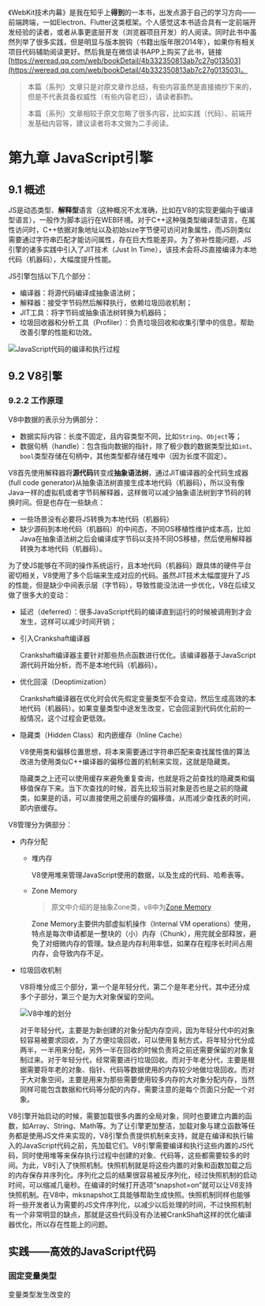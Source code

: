 《WebKit技术内幕》是我在知乎上**得到**的一本书，出发点源于自己的学习方向——前端跨端，一如Electron、Flutter这类框架。个人感觉这本书适合具有一定前端开发经验的读者，或者从事更底层开发（浏览器项目开发）的人阅读。同时此书中虽然列举了很多实践，但是明显与版本脱钩（书籍出版年限2014年），如果你有相关项目代码辅助阅读更好。然后我是在微信读书APP上购买了此书，链接[https://weread.qq.com/web/bookDetail/4b332350813ab7c27g013503](https://weread.qq.com/web/bookDetail/4b332350813ab7c27g013503)。

> 本篇（系列）文章只是对原文章作总结，有些内容虽然是直接摘抄下来的，但是不代表具备权威性（有些内容老旧），请读者斟酌。
>
> 本篇（系列）文章相较于原文忽略了很多内容，比如实践（代码）、前端开发基础内容等，建议读者将本文做为二手阅读。

# 第九章 JavaScript引擎

## 9.1 概述

JS是动态类型、**解释型**语言（这种概况不太准确，比如在V8的实现更偏向于编译型语言），一般作为脚本运行在WEB环境。对于C++这种强类型编译型语言，在属性访问时，C++依据对象地址以及初始size字节便可访问对象属性，而JS则类似需要通过字符串匹配才能访问属性，存在巨大性能差异。为了弥补性能问题，JS引擎的诸多实践中引入了JIT技术（Just In Time），该技术会将JS直接编译为本地代码（机器码），大幅度提升性能。

JS引擎包括以下几个部分：

- 编译器：将源代码编译成抽象语法树；
- 解释器：接受字节码然后解释执行，依赖垃圾回收机制；
- JIT工具：将字节码或抽象语法树转换为机器码；
- 垃圾回收器和分析工具（Profiler）：负责垃圾回收和收集引擎中的信息，帮助改善引擎的性能和功效。

<img src="https://res.weread.qq.com/wrepub/CB_3300055433_255_1.jpg" alt="JavaScript代码的编译和执行过程" />

## 9.2 V8引擎

### 9.2.2 工作原理

V8中数据的表示分为俩部分：

- 数据实际内容：长度不固定，且内容类型不同，比如`String`、`Object`等；
- 数据句柄（handle）：包含指向数据的指针，除了极少数的数据类型比如`int`、`bool`类型存储在句柄中，其他类型都存储在堆中（因为长度不固定）。

V8首先使用解释器将**源代码**转变成**抽象语法树**，通过JIT编译器的全代码生成器(full code generator)从抽象语法树直接生成本地代码（机器码），所以没有像Java一样的虚拟机或者字节码解释器，这样做可以减少抽象语法树到字节码的转换时间。但是也存在一些缺点：

- 一些场景没有必要将JS转换为本地代码（机器码）
- 缺少源码到本地代码（机器码）的中间态，不同OS移植性维护成本高，比如Java在抽象语法树之后会编译成字节码以支持不同OS移植，然后使用解释器转换为本地代码（机器码）。

为了使JS能够在不同的操作系统运行，且本地代码（机器码）跟具体的硬件平台密切相关，V8使用了多个后端来生成对应的代码。虽然JIT技术太幅度提升了JS的性能，但是缺少中间表示层（字节码），导致性能没法进一步优化，V8在后续又做了很多大的变动：

- 延迟（deferred）：很多JavaScript代码的编译直到运行的时候被调用到才会发生，这样可以减少时间开销；
- 引入Crankshaft编译器

    Crankshaft编译器主要针对那些热点函数进行优化。该编译器基于JavaScript源代码开始分析，而不是本地代码（机器码）。

- 优化回滚（Deoptimization）

    Crankshaft编译器在优化时会优先假定变量类型不会变动，然后生成高效的本地代码（机器码）。如果变量类型中途发生改变，它会回滚到代码优化前的一般情况，这个过程会更低效。

- 隐藏类（Hidden Class）和内嵌缓存（Inline Cache）

    V8使用类和偏移位置思想，将本来需要通过字符串匹配来查找属性值的算法改进为使用类似C++编译器的偏移位置的机制来实现，这就是隐藏类。
    
    隐藏类之上还可以使用缓存来避免重复查询，也就是将之前查找的隐藏类和偏移值保存下来。当下次查找的时候，首先比较当前对象是否也是之前的隐藏类，如果是的话，可以直接使用之前缓存的偏移值，从而减少查找表的时间，即内嵌缓存。

V8管理分为俩部分：

- 内存分配
    - 堆内存

        V8使用堆来管理JavaScript使用的数据，以及生成的代码、哈希表等。

    - Zone Memory

        > 原文中介绍的是抽象Zone类，v8中为[Zone Memory](https://v8.dev/blog/optimizing-v8-memory#zone-memory-reduction)

        Zone Memory主要供内部虚拟机操作（Internal VM operations）使用，特点是每次申请都是一整块的（小）内存（Chunk），用完就全部释放，避免了对细微内存的管理。缺点是内存利用率低，如果存在程序长时间占用内存，会导致内存不足。

- 垃圾回收机制

    V8将堆分成三个部分，第一个是年轻分代，第二个是年老分代，其中还分成多个子部分，第三个是为大对象保留的空间。

    <img src="https://res.weread.qq.com/wrepub/CB_3300055433_272_1.jpg" alt="V8中堆的划分" />

    对于年轻分代，主要是为新创建的对象分配内存空间，因为年轻分代中的对象较容易被要求回收，为了方便垃圾回收，可以使用复制方式，将年轻分代分成两半，一半用来分配，另外一半在回收的时候负责将之前还需要保留的对象复制过来。对于年轻分代，经常需要进行垃圾回收。而对于年老分代，主要是根据需要将年老的对象、指针、代码等数据使用的内存较少地做垃圾回收。而对于大对象空间，主要是用来为那些需要使用较多内存的大对象分配内存，当然同样可能包含数据和代码等分配的内存，需要注意的是每个页面只分配一个对象。

V8引擎开始启动的时候，需要加载很多内置的全局对象，同时也要建立内置的函数，如Array、String、Math等。为了让引擎更加整洁，加载对象与建立函数等任务都是使用JS文件来实现的，V8引擎负责提供机制来支持，就是在编译和执行输入的JavaScript代码之前，先加载它们。V8引擎需要编译和执行这些内置的JS代码，同时使用堆等来保存执行过程中创建的对象、代码等，这些都需要较多的时间。为此，V8引入了快照机制。快照机制就是将这些内置的对象和函数加载之后的内存保存并序列化。序列化之后的结果很容易被反序列化，经过快照机制的启动时间，可以缩减几毫秒。在编译的时候打开选项“snapshot=on”就可以让V8支持快照机制。在V8中，mksnapshot工具能够帮助生成快照。快照机制同样也能够将一些开发者认为需要的JS文件序列化，以减少以后处理的时间，不过快照机制有一个非常明显的缺点，那就是这些代码没有办法被CrankShaft这样的优化编译器优化，所以存在性能上的问题。

## 实践——高效的JavaScript代码

### 固定变量类型

变量类型发生改变的